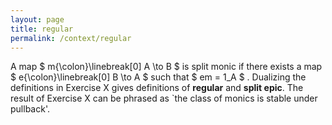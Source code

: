 ```yaml
---
layout: page
title: regular
permalink: /context/regular
---
```

A map $ m{\colon}\linebreak[0] A \to B $ is split monic if there exists a map $ e{\colon}\linebreak[0] B \to A $ such that $ em = 1_A $ . Dualizing the definitions in Exercise X gives definitions of **regular** and **split epic**. The result of Exercise X can be phrased as `the class of monics is stable under pullback'.

